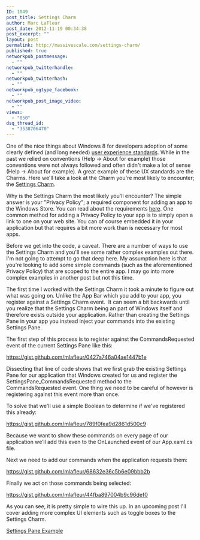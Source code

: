 ```yaml
---
ID: 1049
post_title: Settings Charm
author: Marc LaFleur
post_date: 2012-11-19 00:34:38
post_excerpt: ""
layout: post
permalink: http://massivescale.com/settings-charm/
published: true
networkpub_postmessage:
  - ""
networkpub_twitterhandle:
  - ""
networkpub_twitterhash:
  - ""
networkpub_ogtype_facebook:
  - ""
networkpub_post_image_video:
  - ""
views:
  - "850"
dsq_thread_id:
  - "3538706470"
---
```

One of the nice things about Windows 8 for developers adoption of some clearly defined (and long needed) <a href="http://msdn.microsoft.com/en-us/library/windows/apps/hh779072.aspx" target="_blank">user experience standards</a>. While in the past we relied on conventions (Help -&gt; About for example) those conventions were not always followed and often didn't make a lot of sense (Help -&gt; About for example). A great example of these UX standards are the Charms. Here we'll take a look at the Charm you're most likely to encounter; the <a href="http://msdn.microsoft.com/en-us/library/windows/apps/Hh770544.aspx" target="_blank">Settings Charm</a>.

Why is the Settings Charm the most likely you'll encounter? The simple answer is your "Privacy Policy"; a required component for adding an app to the Windows Store. You can read about the requirements <a href="http://msdn.microsoft.com/en-us/library/windows/apps/hh694083.aspx" target="_blank">here</a>. One common method for adding a Privacy Policy to your app is to simply open a link to one on your web site. You can of course embedded it in your application but that requires a bit more work than is necessary for most apps.

Before we get into the code, a caveat. There are a number of ways to use the Settings Charm and you'll see some rather complex examples out there. I'm not going to attempt to go that deep here. My assumption here is that you're looking to add some simple commands (such as the aforementioned Privacy Policy) that are scoped to the entire app. I may go into more complex examples in another post but not this time.

The first time I worked with the Settings Charm it took a minute to figure out what was going on. Unlike the App Bar which you add to your app, you register against a Settings Charm event.  It can seem a bit backwards until you realize that the Settings Charm being an part of Windows itself and therefore exists outside your application. Rather than creating the Settings Pane in your app you instead inject your commands into the existing Settings Pane.

The first step of this process is to register against the CommandsRequested event of the current Settings Pane like this:

https://gist.github.com/mlafleur/0427a746a04ae1447b1e

Dissecting that line of code shows that we first grab the existing Settings Pane for our application that Windows created for us and register the SettingsPane_CommandsRequested method to the CommandsRequested event. One thing we need to be careful of however is registering against this event more than once.

To solve that we'll use a simple Boolean to determine if we've registered this already:

https://gist.github.com/mlafleur/789f0fea9d2861d500c9

Because we want to show these commands on every page of our application we’ll add this even to the OnLaunched event of our App.xaml.cs file.

Next we need to add our commands when the application requests them:

https://gist.github.com/mlafleur/68632e36c5b6e09bbb2b

Finally we act on those commands being selected:

https://gist.github.com/mlafleur/44fba897004b9c96def0

As you can see, it is pretty simple to wire this up. In an upcoming post I'll cover adding more complex UI elements such as toggle boxes to the Settings Charm.

<a href="http://massivescale.azurewebsites.net/wp-content/uploads/2012/11/SettingsPaneExample_2012-11-19-00-27-49Z1.zip">Settings Pane Example</a>